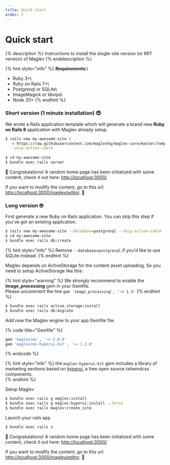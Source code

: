 ```yaml
---
title: Quick start
order: 2
---
```


# Quick start
{% description %}
Instructions to install the single-site version (or MIT version) of Maglev
{% enddescription %}


{% hint style="info" %}
**Requirements**:\
- Ruby 3+\
- Ruby on Rails 7+\
- Postgresql or SQLite\
- ImageMagick or libvips\
- Node 20+
{% endhint %}

### Short version (1 minute installation) 😎

We wrote a Rails application template which will generate a brand new **Ruby on Rails 8** application with Maglev already setup. 

```bash
$ rails new my-awesome-site \
  -m https://raw.githubusercontent.com/maglevhq/maglev-core/master/template.rb \
  --skip-action-cable
  
$ cd my-awesome-site
$ bundle exec rails server
```

🎉 Congratulations! A random home page has been initialized with some content, check it out here: [http://localhost:3000/](http://localhost:3000/) 

If you want to modify the content, go to this url: [http://localhost:3000/maglev/editor](http://localhost:3000/maglev/editor). 🚀

### Long version 🤓

First generate a new Ruby on Rails application. You can skip this step if you've got an existing application.

```bash
$ rails new my-awesome-site --database=postgresql --skip-action-cable
$ cd my-awesome-site
$ bundle exec rails db:create
```

{% hint style="info" %}
Remove `--database=postgresql` if you'd like to use SQLite instead.
{% endhint %}

Maglev depends on ActiveStorage for the content asset uploading. So you need to setup ActiveStorage like this:

{% hint style="warning" %}
We strongly recommend to enable the **image\_processing** gem in your Gemfile.\
Please uncomment the line `gem 'image_processing', '~> 1.3'`
{% endhint %}

```bash
$ bundle exec rails active_storage:install
$ bundle exec rails db:migrate
```

Add now the Maglev engine to your app Gemfile file. 

{% code title="Gemfile" %}
```ruby
gem 'maglevcms', '~> 2.0.0'
gem 'maglevcms-hyperui-kit', '~> 1.2.0'
```
{% endcode %}

{% hint style="info" %}
the `maglev-hyperui-kit` gem includes a library of marketing sections based on [hyperui](https://www.hyperui.dev), a free open source tailwindcss components.  
{% endhint %}

Setup Maglev

```bash
$ bundle exec rails g maglev:install
$ bundle exec rails g maglev:hyperui:install --force
$ bundle exec rails maglev:create_site
```

Launch your rails app

```bash
$ bundle exec rails s
```

🎉 Congratulations! A random home page has been initialized with some content, check it out here: [http://localhost:3000/](http://localhost:3000/) 

If you want to modify the content, go to this url: [http://localhost:3000/maglev/editor](http://localhost:3000/maglev/editor). 🚀

